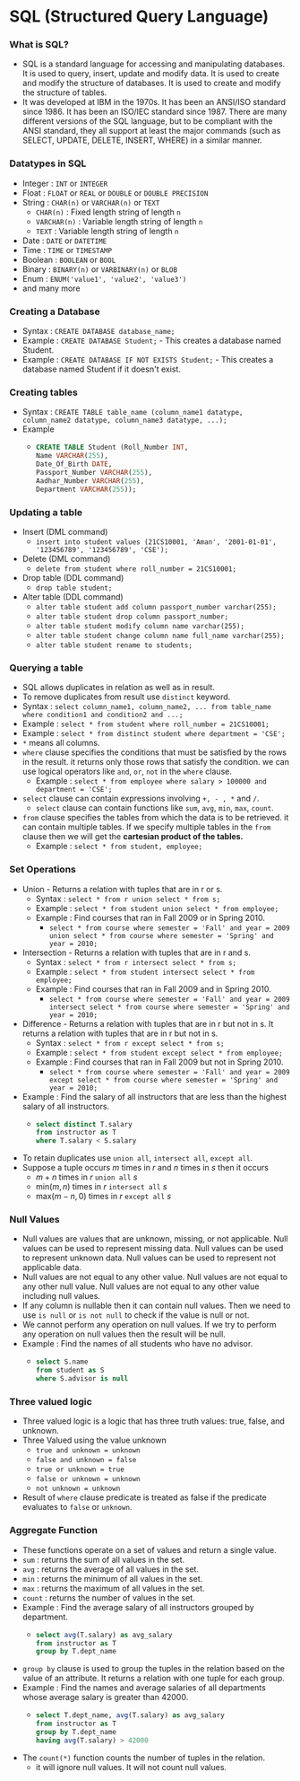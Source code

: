 # SQL (Structured Query Language)

### What is SQL?

- SQL is a standard language for accessing and manipulating databases. It is used to query, insert, update and modify data. It is used to create and modify the structure of databases. It is used to create and modify the structure of tables.
- It was developed at IBM in the 1970s. It has been an ANSI/ISO standard since 1986. It has been an ISO/IEC standard since 1987. There are many different versions of the SQL language, but to be compliant with the ANSI standard, they all support at least the major commands (such as SELECT, UPDATE, DELETE, INSERT, WHERE) in a similar manner.

### Datatypes in SQL

<!-- Write most used datatypes and a short desc -->

- Integer : `INT` or `INTEGER`
- Float : `FLOAT` or `REAL` or `DOUBLE` or `DOUBLE PRECISION`
- String : `CHAR(n)` or `VARCHAR(n)` or `TEXT`
  - `CHAR(n)` : Fixed length string of length `n`
  - `VARCHAR(n)` : Variable length string of length `n`
  - `TEXT` : Variable length string of length `n`
- Date : `DATE` or `DATETIME`
- Time : `TIME` or `TIMESTAMP`
- Boolean : `BOOLEAN` or `BOOL`
- Binary : `BINARY(n)` or `VARBINARY(n)` or `BLOB`
- Enum : `ENUM('value1', 'value2', 'value3')`
- and many more

### Creating a Database

- Syntax : `CREATE DATABASE database_name;`
- Example : `CREATE DATABASE Student;` - This creates a database named Student.
- Example : `CREATE DATABASE IF NOT EXISTS Student;` - This creates a database named Student if it doesn't exist.

### Creating tables

- Syntax : `CREATE TABLE table_name (column_name1 datatype, column_name2 datatype, column_name3 datatype, ...);`
- Example
  - ```sql
    CREATE TABLE Student (Roll_Number INT,
    Name VARCHAR(255),
    Date_Of_Birth DATE,
    Passport_Number VARCHAR(255),
    Aadhar_Number VARCHAR(255),
    Department VARCHAR(255));
    ```

### Updating a table

- Insert (DML command)
  - `insert into student values (21CS10001, 'Aman', '2001-01-01', '123456789', '123456789', 'CSE');`
- Delete (DML command)
  - `delete from student where roll_number = 21CS10001;`
- Drop table (DDL command)
  - `drop table student;`
- Alter table (DDL command)
  - `alter table student add column passport_number varchar(255);`
  - `alter table student drop column passport_number;`
  - `alter table student modify column name varchar(255);`
  - `alter table student change column name full_name varchar(255);`
  - `alter table student rename to students;`

### Querying a table

- SQL allows duplicates in relation as well as in result.
- To remove duplicates from result use `distinct` keyword.
- Syntax : `select column_name1, column_name2, ... from table_name where condition1 and condition2 and ...;`
- Example : `select * from student where roll_number = 21CS10001;`
- Example : `select * from distinct student where department = 'CSE';`
- `*` means all columns.
- `where` clause specifies the conditions that must be satisfied by the rows in the result. it returns only those rows that satisfy the condition. we can use logical operators like `and`, `or`, `not` in the `where` clause.
  - Example : `select * from employee where salary > 100000 and department = 'CSE';`
- `select` clause can contain expressions involving `+, - , *` and `/`.
  - `select` clause can contain functions like `sum`, `avg`, `min`, `max`, `count`.
- `from` clause specifies the tables from which the data is to be retrieved. it can contain multiple tables. If we specify multiple tables in the `from` clause then we will get the **cartesian product of the tables.**
  - Example : `select * from student, employee;`

### Set Operations

- Union - Returns a relation with tuples that are in r or s.
  - Syntax : `select * from r union select * from s;`
  - Example : `select * from student union select * from employee;`
  - Example : Find courses that ran in Fall 2009 or in Spring 2010.
    - `select * from course where semester = 'Fall' and year = 2009 union select * from course where semester = 'Spring' and year = 2010;`
- Intersection - Returns a relation with tuples that are in r and s.
  - Syntax : `select * from r intersect select * from s;`
  - Example : `select * from student intersect select * from employee;`
  - Example : Find courses that ran in Fall 2009 and in Spring 2010.
    - `select * from course where semester = 'Fall' and year = 2009 intersect select * from course where semester = 'Spring' and year = 2010;`
- Difference - Returns a relation with tuples that are in r but not in s. It returns a relation with tuples that are in r but not in s.
  - Syntax : `select * from r except select * from s;`
  - Example : `select * from student except select * from employee;`
  - Example : Find courses that ran in Fall 2009 but not in Spring 2010.
    - `select * from course where semester = 'Fall' and year = 2009 except select * from course where semester = 'Spring' and year = 2010;`
- Example : Find the salary of all instructors that are less than the highest salary of all instructors.
  - ```sql
    select distinct T.salary
    from instructor as T
    where T.salary < S.salary
    ```
- To retain duplicates use `union all`, `intersect all`, `except all`.
- Suppose a tuple occurs $m$ times in $r$ and $n$ times in $s$ then it occurs
  - $m + n$ times in $r$ `union all` $s$
  - min($m, n$) times in $r$ `intersect all` $s$
  - max($m - n, 0$) times in $r$ `except all` $s$

### Null Values

- Null values are values that are unknown, missing, or not applicable. Null values can be used to represent missing data. Null values can be used to represent unknown data. Null values can be used to represent not applicable data.
- Null values are not equal to any other value. Null values are not equal to any other null value. Null values are not equal to any other value including null values.
- If any column is nullable then it can contain null values. Then we need to use `is null` or `is not null` to check if the value is null or not.
- We cannot perform any operation on null values. If we try to perform any operation on null values then the result will be null.
- Example : Find the names of all students who have no advisor.
  - ```sql
    select S.name
    from student as S
    where S.advisor is null
    ```

### Three valued logic

- Three valued logic is a logic that has three truth values: true, false, and unknown.
- Three Valued using the value unknown
  - `true and unknown = unknown`
  - `false and unknown = false`
  - `true or unknown = true`
  - `false or unknown = unknown`
  - `not unknown = unknown`
- Result of `where` clause predicate is treated as false if the predicate evaluates to `false` or `unknown`.

### Aggregate Function

- These functions operate on a set of values and return a single value.
- `sum` : returns the sum of all values in the set.
- `avg` : returns the average of all values in the set.
- `min` : returns the minimum of all values in the set.
- `max` : returns the maximum of all values in the set.
- `count` : returns the number of values in the set.
- Example : Find the average salary of all instructors grouped by department.
  - ```sql
    select avg(T.salary) as avg_salary
    from instructor as T
    group by T.dept_name
    ```
- `group by` clause is used to group the tuples in the relation based on the value of an attribute. It returns a relation with one tuple for each group.
- Example : Find the names and average salaries of all departments whose average salary is greater than 42000.
  - ```sql
    select T.dept_name, avg(T.salary) as avg_salary
    from instructor as T
    group by T.dept_name
    having avg(T.salary) > 42000
    ```
- The `count(*)` function counts the number of tuples in the relation.
  -  it will ignore null values. It will not count null values.
